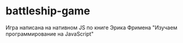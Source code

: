 # battleship-game
Игра написана на нативном JS по книге Эрика Фримена "Изучаем программирование на JavaScript"
